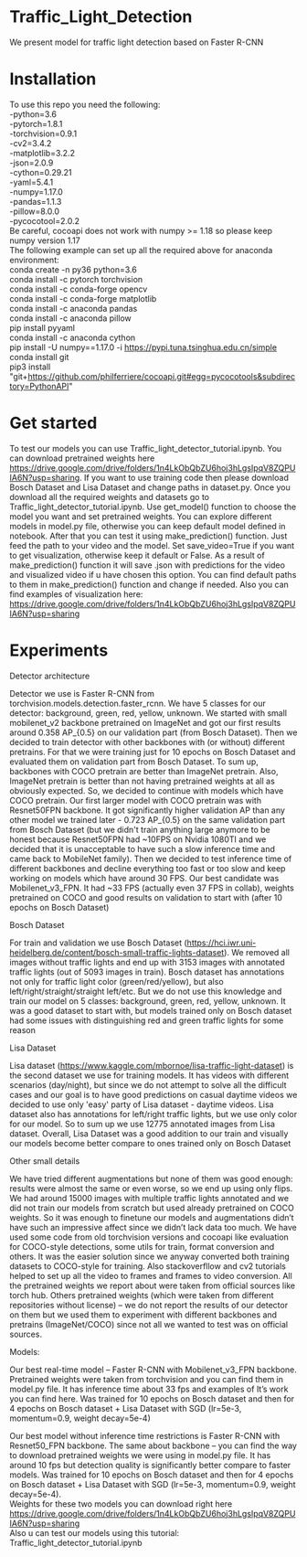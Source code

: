# Traffic_Light_Detection

We present model for traffic light detection based on Faster R-CNN <br />

# Installation
To use this repo you need the following: <br />
-python=3.6 <br /> 
-pytorch=1.8.1 <br />
-torchvision=0.9.1 <br /> 
-cv2=3.4.2 <br />
-matplotlib=3.2.2 <br /> 
-json=2.0.9 <br />
-cython=0.29.21 <br /> 
-yaml=5.4.1 <br /> 
-numpy=1.17.0 <br /> 
-pandas=1.1.3 <br /> 
-pillow=8.0.0 <br /> 
-pycocotool=2.0.2 <br />
Be careful, cocoapi does not work with numpy >= 1.18 so please keep numpy version 1.17 <br /> 
The following example can set up all the required above for anaconda environment: <br />
conda create -n py36 python=3.6 <br />
conda install -c pytorch torchvision <br />
conda install -c conda-forge opencv <br /> 
conda install -c conda-forge matplotlib <br />
conda install -c anaconda pandas <br /> 
conda install -c anaconda pillow <br />
pip install pyyaml <br />
conda install -c anaconda cython <br /> 
pip install -U numpy==1.17.0 -i https://pypi.tuna.tsinghua.edu.cn/simple <br /> 
conda install git <br /> 
pip3 install "git+https://github.com/philferriere/cocoapi.git#egg=pycocotools&subdirectory=PythonAPI" <br />
# Get started
To test our models you can use Traffic_light_detector_tutorial.ipynb. You can download pretrained weights here https://drive.google.com/drive/folders/1n4LkObQbZU6hoj3hLgsIpqV8ZQPUIA6N?usp=sharing. If you want to use training code then please download Bosch Dataset and Lisa Dataset and change paths in dataset.py. Once you download all the required weights and datasets go to Traffic_light_detector_tutorial.ipynb. Use get_model() function to choose the model you want and set pretrained weights. You can explore different models in model.py file, otherwise you can keep default model defined in notebook. After that you can test it using make_prediction() function. Just feed the path to your video and the model. Set save_video=True if you want to get visualization, otherwise keep it default or False. As a result of make_prediction() function it will save .json with predictions for the video and visualized video if u have chosen this option. You can find default paths to them in make_prediction() function and change if needed. Also you can find examples of visualization here: https://drive.google.com/drive/folders/1n4LkObQbZU6hoj3hLgsIpqV8ZQPUIA6N?usp=sharing

# Experiments

Detector architecture <br />

Detector we use is Faster R-CNN from torchvision.models.detection.faster_rcnn. We have 5 classes for our detector: background, green, red, yellow, unknown. We started with small mobilenet_v2 backbone pretrained on ImageNet and got our first results around 0.358 AP_{0.5} on our validation part (from Bosch Dataset). Then we decided to train detector with other backbones with (or without) different pretrains. For that we were training just for 10 epochs on Bosch Dataset and evaluated them on validation part from Bosch Dataset. To sum up, backbones with COCO pretrain are better than ImageNet pretrain. Also, ImageNet pretrain is better than not having pretrained weights at all as obviously expected. So, we decided to continue with models which have COCO pretrain. Our first larger model with COCO pretrain was with Resnet50FPN backbone. It got significantly higher validation AP than any other model we trained later - 0.723 AP_{0.5} on the same validation part from Bosch Dataset (but we didn't train anything large anymore to be honest because Resnet50FPN had ~10FPS on Nvidia 1080TI and we decided that it is unacceptable to have such a slow inference time and came back to MobileNet family). Then we decided to test inference time of different backbones and decline everything too fast or too slow and keep working on models which have around 30 FPS. Our best candidate was Mobilenet_v3_FPN. It had ~33 FPS (actually even 37 FPS in collab), weights pretrained on COCO and good results on validation to start with (after 10 epochs on Bosch Dataset) <br />

Bosch Dataset <br />

For train and validation we use Bosch Dataset (https://hci.iwr.uni-heidelberg.de/content/bosch-small-traffic-lights-dataset). We removed all images without traffic lights and end up with 3153 images with annotated traffic lights (out of 5093 images in train). Bosch dataset has annotations not only for traffic light color (green/red/yellow), but also left/right/straight/straight left/etc. But we do not use this knowledge and train our model on 5 classes: background, green, red, yellow, unknown. It was a good dataset to start with, but models trained only on Bosch dataset had some issues with distinguishing red and green traffic lights for some reason <br />

Lisa Dataset <br />

Lisa dataset (https://www.kaggle.com/mbornoe/lisa-traffic-light-dataset) is the second dataset we use for training models. It has videos with different scenarios (day/night), but since we do not attempt to solve all the difficult cases and our goal is to have good predictions on casual daytime videos we decided to use only 'easy' party of Lisa dataset - daytime videos. Lisa dataset also has annotations for left/right traffic lights, but we use only color for our model. So to sum up we use 12775 annotated images from Lisa dataset. Overall, Lisa Dataset was a good addition to our train and visually our models become better compare to ones trained only on Bosch Dataset <br />

Other small details <br />

We have tried different augmentations but none of them was good enough: results were almost the same or even worse, so we end up using only flips. We had around 15000 images with multiple traffic lights annotated and we did not train our models from scratch but used already pretrained on COCO weights. So it was enough to finetune our models and augmentations didn’t have such an impressive affect since we didn’t lack data too much. We have used some code from old torchvision versions and cocoapi like evaluation for COCO-style detections, some utils for train, format conversion and others. It was the easier solution since we anyway converted both training datasets to COCO-style for training. Also stackoverfllow and cv2 tutorials helped to set up all the video to frames and frames to video conversion. All the pretrained weights we report about were taken from official sources like torch hub. Others pretrained weights (which were taken from different repositories without license) – we do not report the results of our detector on them but we used them to experiment with different backbones and pretrains (ImageNet/COCO) since not all we wanted to test was on official sources. <br />

Models:<br />

Our best real-time model – Faster R-CNN with Mobilenet_v3_FPN backbone. Pretrained weights were taken from torchvision and you can find them in model.py file. It has inference time about 33 fps and examples of It’s work you can find here. Was trained for 10 epochs on Bosch dataset and then for 4 epochs on Bosch dataset + Lisa Dataset with SGD (lr=5e-3, momentum=0.9, weight decay=5e-4) <br />

Our best model without inference time restrictions is  Faster R-CNN with Resnet50_FPN backbone. The same about backbone – you can find the way to download pretrained weights we were using in model.py file. It has around 10 fps but detection quality is significantly better compare to faster models. Was trained for 10 epochs on Bosch dataset and then for 4 epochs on Bosch dataset + Lisa Dataset with SGD (lr=5e-3, momentum=0.9, weight decay=5e-4). <br />
Weights for these two models you can download right here https://drive.google.com/drive/folders/1n4LkObQbZU6hoj3hLgsIpqV8ZQPUIA6N?usp=sharing <br />
Also u can test our models using this tutorial: Traffic_light_detector_tutorial.ipynb <br />
